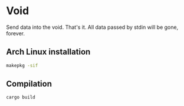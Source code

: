 # Void

Send data into the void. That's it. All data passed by stdin will be gone, forever.

## Arch Linux installation

```bash
makepkg -sif
```

## Compilation

```bash
cargo build
```